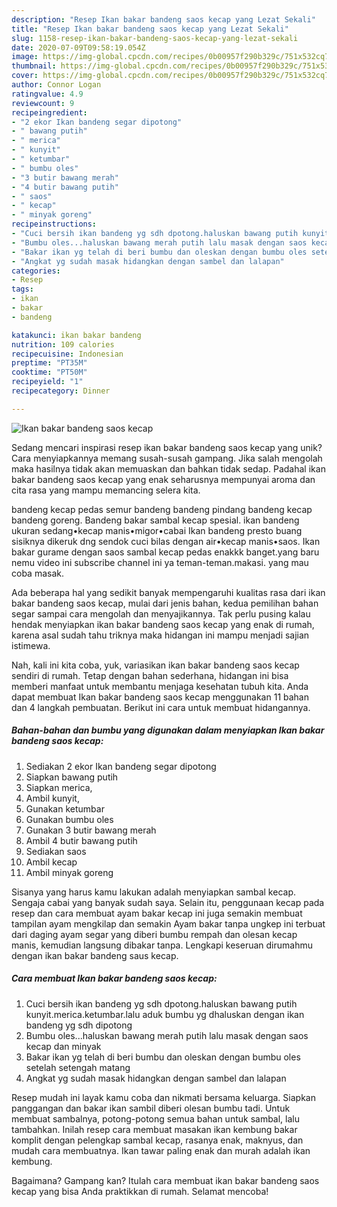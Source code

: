 ```yaml
---
description: "Resep Ikan bakar bandeng saos kecap yang Lezat Sekali"
title: "Resep Ikan bakar bandeng saos kecap yang Lezat Sekali"
slug: 1158-resep-ikan-bakar-bandeng-saos-kecap-yang-lezat-sekali
date: 2020-07-09T09:58:19.054Z
image: https://img-global.cpcdn.com/recipes/0b00957f290b329c/751x532cq70/ikan-bakar-bandeng-saos-kecap-foto-resep-utama.jpg
thumbnail: https://img-global.cpcdn.com/recipes/0b00957f290b329c/751x532cq70/ikan-bakar-bandeng-saos-kecap-foto-resep-utama.jpg
cover: https://img-global.cpcdn.com/recipes/0b00957f290b329c/751x532cq70/ikan-bakar-bandeng-saos-kecap-foto-resep-utama.jpg
author: Connor Logan
ratingvalue: 4.9
reviewcount: 9
recipeingredient:
- "2 ekor Ikan bandeng segar dipotong"
- " bawang putih"
- " merica"
- " kunyit"
- " ketumbar"
- " bumbu oles"
- "3 butir bawang merah"
- "4 butir bawang putih"
- " saos"
- " kecap"
- " minyak goreng"
recipeinstructions:
- "Cuci bersih ikan bandeng yg sdh dpotong.haluskan bawang putih kunyit.merica.ketumbar.lalu aduk bumbu yg dhaluskan dengan ikan bandeng yg sdh dipotong"
- "Bumbu oles...haluskan bawang merah putih lalu masak dengan saos kecap dan minyak"
- "Bakar ikan yg telah di beri bumbu dan oleskan dengan bumbu oles setelah setengah matang"
- "Angkat yg sudah masak hidangkan dengan sambel dan lalapan"
categories:
- Resep
tags:
- ikan
- bakar
- bandeng

katakunci: ikan bakar bandeng 
nutrition: 109 calories
recipecuisine: Indonesian
preptime: "PT35M"
cooktime: "PT50M"
recipeyield: "1"
recipecategory: Dinner

---
```



![Ikan bakar bandeng saos kecap](https://img-global.cpcdn.com/recipes/0b00957f290b329c/751x532cq70/ikan-bakar-bandeng-saos-kecap-foto-resep-utama.jpg)

Sedang mencari inspirasi resep ikan bakar bandeng saos kecap yang unik? Cara menyiapkannya memang susah-susah gampang. Jika salah mengolah maka hasilnya tidak akan memuaskan dan bahkan tidak sedap. Padahal ikan bakar bandeng saos kecap yang enak seharusnya mempunyai aroma dan cita rasa yang mampu memancing selera kita.

bandeng kecap pedas semur bandeng bandeng pindang bandeng kecap bandeng goreng. Bandeng bakar sambal kecap spesial. ikan bandeng ukuran sedang•kecap manis•migor•cabai Ikan bandeng presto buang sisiknya dikeruk dng sendok cuci bilas dengan air•kecap manis•saos. Ikan bakar gurame dengan saos sambal kecap pedas enakkk banget.yang baru nemu video ini subscribe channel ini ya teman-teman.makasi. yang mau coba masak.

Ada beberapa hal yang sedikit banyak mempengaruhi kualitas rasa dari ikan bakar bandeng saos kecap, mulai dari jenis bahan, kedua pemilihan bahan segar sampai cara mengolah dan menyajikannya. Tak perlu pusing kalau hendak menyiapkan ikan bakar bandeng saos kecap yang enak di rumah, karena asal sudah tahu triknya maka hidangan ini mampu menjadi sajian istimewa.


Nah, kali ini kita coba, yuk, variasikan ikan bakar bandeng saos kecap sendiri di rumah. Tetap dengan bahan sederhana, hidangan ini bisa memberi manfaat untuk membantu menjaga kesehatan tubuh kita. Anda dapat membuat Ikan bakar bandeng saos kecap menggunakan 11 bahan dan 4 langkah pembuatan. Berikut ini cara untuk membuat hidangannya.

<!--inarticleads1-->

##### Bahan-bahan dan bumbu yang digunakan dalam menyiapkan Ikan bakar bandeng saos kecap:

1. Sediakan 2 ekor Ikan bandeng segar dipotong
1. Siapkan  bawang putih
1. Siapkan  merica,
1. Ambil  kunyit,
1. Gunakan  ketumbar
1. Gunakan  bumbu oles
1. Gunakan 3 butir bawang merah
1. Ambil 4 butir bawang putih
1. Sediakan  saos
1. Ambil  kecap
1. Ambil  minyak goreng


Sisanya yang harus kamu lakukan adalah menyiapkan sambal kecap. Sengaja cabai yang banyak sudah saya. Selain itu, penggunaan kecap pada resep dan cara membuat ayam bakar kecap ini juga semakin membuat tampilan ayam mengkilap dan semakin Ayam bakar tanpa ungkep ini terbuat dari daging ayam segar yang diberi bumbu rempah dan olesan kecap manis, kemudian langsung dibakar tanpa. Lengkapi keseruan dirumahmu dengan ikan bakar bandeng saus kecap. 

<!--inarticleads2-->

##### Cara membuat Ikan bakar bandeng saos kecap:

1. Cuci bersih ikan bandeng yg sdh dpotong.haluskan bawang putih kunyit.merica.ketumbar.lalu aduk bumbu yg dhaluskan dengan ikan bandeng yg sdh dipotong
1. Bumbu oles...haluskan bawang merah putih lalu masak dengan saos kecap dan minyak
1. Bakar ikan yg telah di beri bumbu dan oleskan dengan bumbu oles setelah setengah matang
1. Angkat yg sudah masak hidangkan dengan sambel dan lalapan


Resep mudah ini layak kamu coba dan nikmati bersama keluarga. Siapkan panggangan dan bakar ikan sambil diberi olesan bumbu tadi. Untuk membuat sambalnya, potong-potong semua bahan untuk sambal, lalu tambahkan. Inilah resep cara membuat masakan ikan kembung bakar komplit dengan pelengkap sambal kecap, rasanya enak, maknyus, dan mudah cara membuatnya. Ikan tawar paling enak dan murah adalah ikan kembung. 

Bagaimana? Gampang kan? Itulah cara membuat ikan bakar bandeng saos kecap yang bisa Anda praktikkan di rumah. Selamat mencoba!
